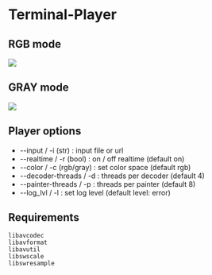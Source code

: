 # Terminal-Player

## RGB mode
![](https://github.com/codeRATny/Terminal-Player/blob/main/resources/rgb.gif)

## GRAY mode
![](https://github.com/codeRATny/Terminal-Player/blob/main/resources/gray.gif)

## Player options
* --input / -i (str) : input file or url
* --realtime / -r (bool) : on / off realtime (default on)
* --color / -c (rgb/gray) : set color space (default rgb)
* --decoder-threads / -d : threads per decoder (default 4)
* --painter-threads / -p : threads per painter (default 8)
* --log_lvl / -l : set log level (default level: error)

## Requirements
```
libavcodec
libavformat
libavutil
libswscale
libswresample
```
